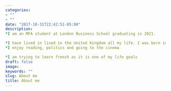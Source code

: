 ```yaml
---
categories:
- ""
- ""
date: "2017-10-31T22:42:51-05:00"
description: 
*I am an MFA student at London Business School graduating in 2021. 

*I have lived in lived in the United Kingdom all my life. I was born in Leeds, Yorkshire and I currently live in london. 
*I enjoy reading, politics and going to the cinema

*I am trying to learn french as it is one of my life goals
draft: false
image:
keywords: ""
slug: About me
title: About me
---
```

